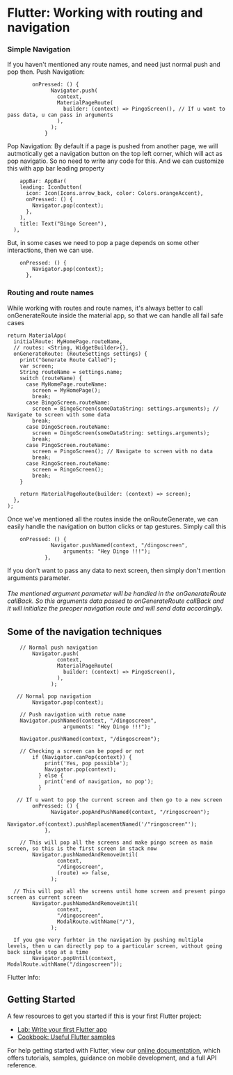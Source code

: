 # Flutter: Working with routing and navigation
### Simple Navigation 
If you haven't mentioned any route names, and need just normal push and pop then.
Push Navigation:

            onPressed: () {
                  Navigator.push(
                    context,
                    MaterialPageRoute(
                      builder: (context) => PingoScreen(), // If u want to pass data, u can pass in arguments
                    ),
                  );
                }
                
Pop Navigation:
    By default if a page is pushed from another page, we will autmotically get a navigation button on the top left corner, which will act as pop navigatio. So no need to write any code for this. And we can customize this with app bar leading property

        appBar: AppBar(
        leading: IconButton(
          icon: Icon(Icons.arrow_back, color: Colors.orangeAccent),
          onPressed: () {
            Navigator.pop(context);
          },
        ),
        title: Text("Bingo Screen"),
      ),

But, in some cases we need to pop a page depends on some other interactions, then we can use.

        onPressed: () {
            Navigator.pop(context);
          },

### Routing and route names

While working with routes and route names, it's always better to call onGenerateRoute inside the material app, so that we can handle all fail safe cases

    return MaterialApp(
      initialRoute: MyHomePage.routeName,
      // routes: <String, WidgetBuilder>{},
      onGenerateRoute: (RouteSettings settings) {
        print("Generate Route Called");
        var screen;
        String routeName = settings.name;
        switch (routeName) {
          case MyHomePage.routeName:
            screen = MyHomePage();
            break;
          case BingoScreen.routeName:
            screen = BingoScreen(someDataString: settings.arguments); // Navigate to screen with some data
            break;
          case DingoScreen.routeName:
            screen = DingoScreen(someDataString: settings.arguments);
            break;
          case PingoScreen.routeName:
            screen = PingoScreen(); // Navigate to screen with no data
            break;
          case RingoScreen.routeName:
            screen = RingoScreen();
            break;
        }

        return MaterialPageRoute(builder: (context) => screen);
      },
    );

Once we've mentioned all the routes inside the onRouteGenerate, we can easily handle the navigation on button clicks or tap gestures. Simply call this

        onPressed: () {
                  Navigator.pushNamed(context, "/dingoscreen",
                      arguments: "Hey Dingo !!!");
                },
                
If you don't want to pass any data to next screen, then simply don't mention arguments parameter.
###### The mentioned argument parameter will be handled in the onGenerateRoute callBack. So this arguments data passed to onGenerateRoute callBack and it will initialize the preoper navigation route and will send data accordingly.

## Some of the navigation techniques

        // Normal push navigation
            Navigator.push(
                    context,
                    MaterialPageRoute(
                      builder: (context) => PingoScreen(),
                    ),
                  );
           
       // Normal pop navigation   
            Navigator.pop(context);
        
        // Push navigation with rotue name
        Navigator.pushNamed(context, "/dingoscreen",
                      arguments: "Hey Dingo !!!");
                      
        Navigator.pushNamed(context, "/dingoscreen");
        
        // Checking a screen can be poped or not
            if (Navigator.canPop(context)) {
                print('Yes, pop possible');
                Navigator.pop(context);
              } else {
                print('end of navigation, no pop');
              }
              
       // If u want to pop the current screen and then go to a new screen
            onPressed: () {
                  Navigator.popAndPushNamed(context, "/ringoscreen");
                  Navigator.of(context).pushReplacementNamed('/"ringoscreen"');
                },
                
        // This will pop all the screens and make pingo screen as main screen, so this is the first screen in stack now
            Navigator.pushNamedAndRemoveUntil(
                    context,
                    "/dingoscreen",
                    (route) => false,
                  );
                  
      // This will pop all the screens until home screen and present pingo screen as current screen
            Navigator.pushNamedAndRemoveUntil(
                    context,
                    "/dingoscreen",
                    ModalRoute.withName("/"),
                  );
                  
      If you gne very furhter in the navigation by pushing multiple levels, then u can directly pop to a particular screen, without going back single step at a time
            Navigator.popUntil(context, ModalRoute.withName("/dingoscreen"));
        

Flutter Info:
## Getting Started

A few resources to get you started if this is your first Flutter project:

- [Lab: Write your first Flutter app](https://flutter.dev/docs/get-started/codelab)
- [Cookbook: Useful Flutter samples](https://flutter.dev/docs/cookbook)

For help getting started with Flutter, view our
[online documentation](https://flutter.dev/docs), which offers tutorials,
samples, guidance on mobile development, and a full API reference.
